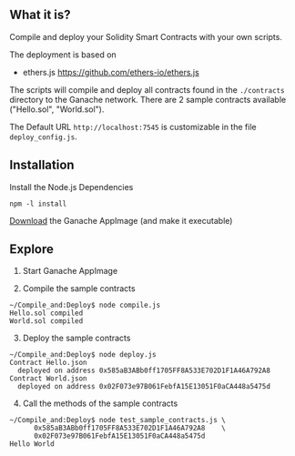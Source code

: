 ## What it is?
Compile and deploy your Solidity Smart Contracts with your own scripts.

The deployment is based on
- ethers.js  https://github.com/ethers-io/ethers.js

The scripts will compile and deploy all contracts found in the `./contracts` directory to the Ganache network.
There are 2 sample contracts available ("Hello.sol", "World.sol").

The Default URL `http://localhost:7545` is customizable in the file `deploy_config.js`.


## Installation

Install the Node.js Dependencies

`npm -l install`

[Download](http://www.truffleframework.com/ganache) the Ganache AppImage  (and make it executable) 

## Explore

1. Start Ganache AppImage

2. Compile the sample contracts
```
~/Compile_and:Deploy$ node compile.js
Hello.sol compiled
World.sol compiled
```

3. Deploy the sample contracts
```
~/Compile_and:Deploy$ node deploy.js
Contract Hello.json
  deployed on address 0x585aB3ABb0ff1705FF8A533E702D1F1A46A792A8
Contract World.json
  deployed on address 0x02F073e97B061FebfA15E13051F0aCA448a5475d
```

4. Call the methods of the sample contracts
```
~/Compile_and:Deploy$ node test_sample_contracts.js \
      0x585aB3ABb0ff1705FF8A533E702D1F1A46A792A8    \
      0x02F073e97B061FebfA15E13051F0aCA448a5475d
Hello World
```





